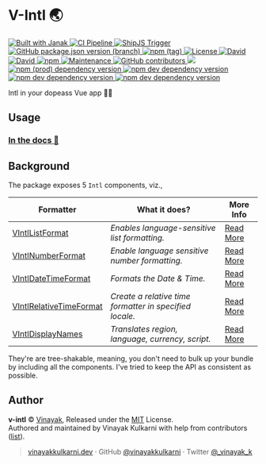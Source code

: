 # V-Intl 🌏

<a href="https://github.com/vinayakkulkarni/janak" rel="nofollow">
  <img alt="Built with Janak" src="https://img.shields.io/badge/dynamic/json?color=success&label=built%20using%20janak&prefix=v&query=version&url=https%3A%2F%2Fraw.githubusercontent.com%2Fvinayakkulkarni%2Fjanak%2Fmaster%2Fpackage.json">
</a>
<a href="https://github.com/vinayakkulkarni/v-intl/actions?query=workflow%3Aci" rel="nofollow">
  <img alt="CI Pipeline" src="https://github.com/vinayakkulkarni/v-intl/workflows/ci/badge.svg">
</a>
<a href="https://github.com/vinayakkulkarni/v-intl/actions?query=workflow%3A%22Ship+js+trigger%22" rel="nofollow">
  <img alt="ShipJS Trigger" src="https://github.com/vinayakkulkarni/v-intl/workflows/Ship%20js%20trigger/badge.svg">
</a>
<a href="https://github.com/vinayakkulkarni/v-intl/releases" rel="nofollow">
  <img alt="GitHub package.json version (branch)" src="https://img.shields.io/github/package-json/v/vinayakkulkarni/v-intl/main?color=brightgreen&label=version%40latest&logo=github">
</a>
<a href="https://www.npmjs.com/package/@vinayakkulkarni/v-intl" rel="nofollow">
  <img alt="npm (tag)" src="https://img.shields.io/npm/v/@vinayakkulkarni/v-intl/latest?color=brightgreen&logo=npm">
</a>
<a href="https://github.com/vinayakkulkarni/v-intl/blob/master/LICENSE" rel="nofollow">
  <img alt="License" src="https://img.shields.io/github/license/vinayakkulkarni/v-intl">
</a>
<a href="https://david-dm.org/vinayakkulkarni/v-intl" rel="nofollow">
  <img alt="David" src="https://img.shields.io/david/vinayakkulkarni/v-intl">
</a>
<a href="https://david-dm.org/vinayakkulkarni/v-intl?type=dev" rel="nofollow">
  <img alt="David" src="https://img.shields.io/david/dev/vinayakkulkarni/v-intl">
</a>
<a href="https://npm-stat.com/charts.html?package=@vinayakkulkarni/v-intl" rel="nofollow">
  <img alt="npm" src="https://img.shields.io/npm/dt/@vinayakkulkarni/v-intl?logo=npm">
</a>
<a href="https://github.com/vinayakkulkarni/v-intl/commits/master" rel="nofollow">
  <img alt="Maintenance" src="https://img.shields.io/maintenance/yes/2020?logo=git">
</a>
<a href="https://github.com/vinayakkulkarni/v-intl/graphs/contributors" rel="nofollow">
  <img alt="GitHub contributors" src="https://img.shields.io/github/contributors/vinayakkulkarni/v-intl?logo=github">
</a>
<a title="deploy" href="https://github.com/algolia/shipjs" rel="nofollow">
  <img src="https://img.shields.io/badge/deploy-🛳%20Ship.js-blue?style=flat" />
</a>
<a href="https://vuejs.org/" rel="nofollow">
  <img alt="npm (prod) dependency version" src="https://img.shields.io/npm/dependency-version/@vinayakkulkarni/v-intl/@vue/composition-api?logo=vue.js" />
</a>
<a href="https://prettier.io/" rel="nofollow">
  <img alt="npm dev dependency version" src="https://img.shields.io/npm/dependency-version/@vinayakkulkarni/v-intl/dev/prettier?logo=prettier">
</a>
<a href="https://eslint.org/" rel="nofollow">
  <img alt="npm dev dependency version" src="https://img.shields.io/npm/dependency-version/@vinayakkulkarni/v-intl/dev/eslint?logo=eslint">
</a>
<a href="https://rollupjs.org/guide/en/" rel="nofollow">
<img alt="npm dev dependency version" src="https://img.shields.io/npm/dependency-version/@vinayakkulkarni/v-intl/dev/rollup?logo=rollup.js">
</a>

Intl in your dopeass Vue app 👨‍🔧

## Usage

### [In the docs 📓](https://v-intl.netlify.app)

## Background

The package exposes 5 `Intl` components, viz.,

|Formatter|What it does?|More Info|
|---|---|---|
|[VIntlListFormat](https://v-intl.netlify.app/guide/format/list.html)|_Enables language-sensitive list formatting._|[Read More](https://developer.mozilla.org/en-US/docs/Web/JavaScript/Reference/Global_Objects/Intl/ListFormat)|
|[VIntlNumberFormat](https://v-intl.netlify.app/guide/format/number.html)|_Enable language sensitive number formatting._ |[Read More](https://developer.mozilla.org/en-US/docs/Web/JavaScript/Reference/Global_Objects/Intl/NumberFormat)|
|[VIntlDateTimeFormat](https://v-intl.netlify.app/guide/format/date-time.html)|_Formats the Date & Time._|[Read More](https://developer.mozilla.org/en-US/docs/Web/JavaScript/Reference/Global_Objects/Intl/DateTimeFormat)|
|[VIntlRelativeTimeFormat](https://v-intl.netlify.app/guide/format/relative-time.html)|_Create a relative time formatter in specified locale._ |[Read More](https://developer.mozilla.org/en-US/docs/Web/JavaScript/Reference/Global_Objects/Intl/RelativeTimeFormat/RelativeTimeFormat)|
|[VIntlDisplayNames](https://v-intl.netlify.app/guide/format/display-names.html)|_Translates region, language, currency, script._|[Read More](https://v8.dev/features/intl-displaynames#full-api)|


They're are tree-shakable, meaning, you don't need to bulk up your bundle by including all the components. 
I've tried to keep the API as consistent as possible.

## Author

**v-intl** &copy; [Vinayak](https://github.com/vinayakkulkarni), Released under the [MIT](./LICENSE) License.<br>
Authored and maintained by Vinayak Kulkarni with help from contributors ([list](https://github.com/vinayakkulkarni/v-intl/contributors)).

> [vinayakkulkarni.dev](https://vinayakkulkarni.dev) · GitHub [@vinayakkulkarni](https://github.com/vinayakkulkarni) · Twitter [@\_vinayak_k](https://twitter.com/_vinayak_k)


